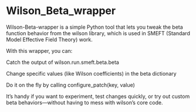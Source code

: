 # Wilson_Beta_wrapper

Wilson-Beta-wrapper is a simple Python tool that lets you tweak the beta function behavior from the wilson library, which is used in SMEFT (Standard Model Effective Field Theory) work.

With this wrapper, you can:

Catch the output of wilson.run.smeft.beta.beta

Change specific values (like Wilson coefficients) in the beta dictionary

Do it on the fly by calling configure_patch(key, value)

It’s handy if you want to experiment, test changes quickly, or try out custom beta behaviors—without having to mess with wilson’s core code.
